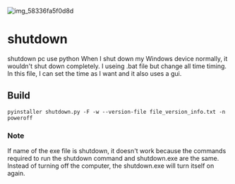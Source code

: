 
![img_58336fa5f0d8d](https://github.com/SabanGnc/shutdown/assets/139702707/36dc7d85-6bec-4c2f-9f65-14f36b2d1939)
# shutdown
shutdown pc use python
When I shut down my Windows device normally, it wouldn't shut down completely.
I useing .bat file but change all time timing.
In this file, I can set the time as I want and it also uses a gui.
## Build
```
pyinstaller shutdown.py -F -w --version-file file_version_info.txt -n poweroff
```
### Note
If name of the exe file is shutdown, it doesn't work because the commands required to run the shutdown command and shutdown.exe are the same. Instead of turning off the computer, the shutdown.exe will turn itself on again.
